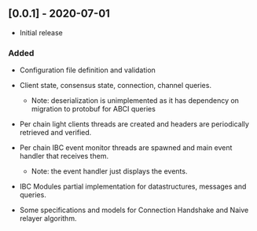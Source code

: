 ## [0.0.1] - 2020-07-01

- Initial release
### Added
- Configuration file definition and validation
- Client state, consensus state, connection, channel queries.

    - Note: deserialization is unimplemented as it has dependency on migration to protobuf for ABCI queries
- Per chain light clients threads are created and headers are periodically retrieved and verified.
- Per chain IBC event monitor threads are spawned and main event handler that receives them.

    - Note: the event handler just displays the events.
- IBC Modules partial implementation for datastructures, messages and queries.
- Some specifications and models for Connection Handshake and Naive relayer algorithm.